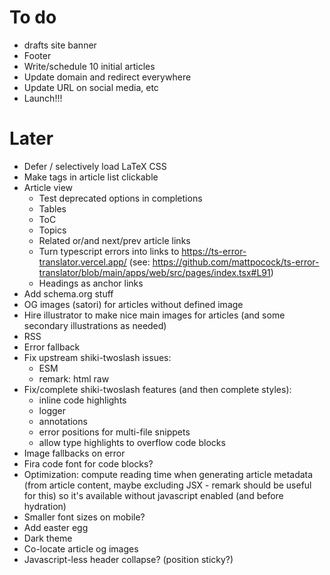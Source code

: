 # To do

- drafts site banner
- Footer
- Write/schedule 10 initial articles
- Update domain and redirect everywhere
- Update URL on social media, etc
- Launch!!!

# Later

- Defer / selectively load LaTeX CSS
- Make tags in article list clickable
- Article view
  - Test deprecated options in completions
  - Tables
  - ToC
  - Topics
  - Related or/and next/prev article links
  - Turn typescript errors into links to https://ts-error-translator.vercel.app/ (see: https://github.com/mattpocock/ts-error-translator/blob/main/apps/web/src/pages/index.tsx#L91)
  - Headings as anchor links
- Add schema.org stuff
- OG images (satori) for articles without defined image
- Hire illustrator to make nice main images for articles (and some secondary illustrations as needed)
- RSS
- Error fallback
- Fix upstream shiki-twoslash issues:
  - ESM
  - remark: html raw
- Fix/complete shiki-twoslash features (and then complete styles):
  - inline code highlights
  - logger
  - annotations
  - error positions for multi-file snippets
  - allow type highlights to overflow code blocks
- Image fallbacks on error
- Fira code font for code blocks?
- Optimization: compute reading time when generating article metadata (from article content, maybe excluding JSX - remark should be useful for this) so it's available without javascript enabled (and before hydration)
- Smaller font sizes on mobile?
- Add easter egg
- Dark theme
- Co-locate article og images
- Javascript-less header collapse? (position sticky?)
